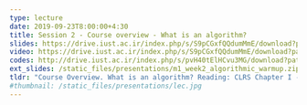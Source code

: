 ```yaml
---
type: lecture
date: 2019-09-23T8:00:00+4:30
title: Session 2 - Course overview - What is an algorithm? 
slides: https://drive.iust.ac.ir/index.php/s/S9pCGxfQQdumMmE/download?path=%2FSlides&files=S2.pdf
video: https://drive.iust.ac.ir/index.php/s/S9pCGxfQQdumMmE/download?path=%2FVideos&files=S2.mp4
codes: http://drive.iust.ac.ir/index.php/s/pvH40tElHCvu3MG/download?path=%2FCode&files=S2.zip
ext_slides: /static_files/presentations/m1_week2_algorithmic_warmup.zip
tldr: "Course Overview. What is an algorithm? Reading: CLRS Chapter I - Sections 1.1 and 1.2"
#thumbnail: /static_files/presentations/lec.jpg
---
```

